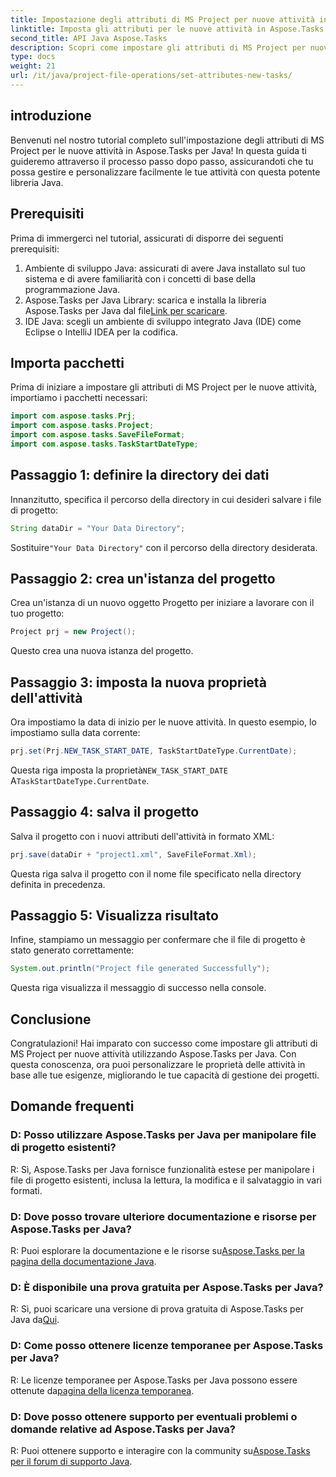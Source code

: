 ```yaml
---
title: Impostazione degli attributi di MS Project per nuove attività in Aspose.Tasks
linktitle: Imposta gli attributi per le nuove attività in Aspose.Tasks
second_title: API Java Aspose.Tasks
description: Scopri come impostare gli attributi di MS Project per nuove attività utilizzando Aspose.Tasks per Java. Personalizza facilmente le proprietà delle attività con questa guida completa.
type: docs
weight: 21
url: /it/java/project-file-operations/set-attributes-new-tasks/
---
```

## introduzione
Benvenuti nel nostro tutorial completo sull'impostazione degli attributi di MS Project per le nuove attività in Aspose.Tasks per Java! In questa guida ti guideremo attraverso il processo passo dopo passo, assicurandoti che tu possa gestire e personalizzare facilmente le tue attività con questa potente libreria Java.
## Prerequisiti
Prima di immergerci nel tutorial, assicurati di disporre dei seguenti prerequisiti:
1. Ambiente di sviluppo Java: assicurati di avere Java installato sul tuo sistema e di avere familiarità con i concetti di base della programmazione Java.
2.  Aspose.Tasks per Java Library: scarica e installa la libreria Aspose.Tasks per Java dal file[Link per scaricare](https://releases.aspose.com/tasks/java/).
3. IDE Java: scegli un ambiente di sviluppo integrato Java (IDE) come Eclipse o IntelliJ IDEA per la codifica.

## Importa pacchetti
Prima di iniziare a impostare gli attributi di MS Project per le nuove attività, importiamo i pacchetti necessari:
```java
import com.aspose.tasks.Prj;
import com.aspose.tasks.Project;
import com.aspose.tasks.SaveFileFormat;
import com.aspose.tasks.TaskStartDateType;
```

## Passaggio 1: definire la directory dei dati
Innanzitutto, specifica il percorso della directory in cui desideri salvare i file di progetto:
```java
String dataDir = "Your Data Directory";
```
 Sostituire`"Your Data Directory"` con il percorso della directory desiderata.
## Passaggio 2: crea un'istanza del progetto
Crea un'istanza di un nuovo oggetto Progetto per iniziare a lavorare con il tuo progetto:
```java
Project prj = new Project();
```
Questo crea una nuova istanza del progetto.
## Passaggio 3: imposta la nuova proprietà dell'attività
Ora impostiamo la data di inizio per le nuove attività. In questo esempio, lo impostiamo sulla data corrente:
```java
prj.set(Prj.NEW_TASK_START_DATE, TaskStartDateType.CurrentDate);
```
 Questa riga imposta la proprietà`NEW_TASK_START_DATE` A`TaskStartDateType.CurrentDate`.
## Passaggio 4: salva il progetto
Salva il progetto con i nuovi attributi dell'attività in formato XML:
```java
prj.save(dataDir + "project1.xml", SaveFileFormat.Xml);
```
Questa riga salva il progetto con il nome file specificato nella directory definita in precedenza.
## Passaggio 5: Visualizza risultato
Infine, stampiamo un messaggio per confermare che il file di progetto è stato generato correttamente:
```java
System.out.println("Project file generated Successfully");
```
Questa riga visualizza il messaggio di successo nella console.

## Conclusione
Congratulazioni! Hai imparato con successo come impostare gli attributi di MS Project per nuove attività utilizzando Aspose.Tasks per Java. Con questa conoscenza, ora puoi personalizzare le proprietà delle attività in base alle tue esigenze, migliorando le tue capacità di gestione dei progetti.
## Domande frequenti
### D: Posso utilizzare Aspose.Tasks per Java per manipolare file di progetto esistenti?
R: Sì, Aspose.Tasks per Java fornisce funzionalità estese per manipolare i file di progetto esistenti, inclusa la lettura, la modifica e il salvataggio in vari formati.
### D: Dove posso trovare ulteriore documentazione e risorse per Aspose.Tasks per Java?
 R: Puoi esplorare la documentazione e le risorse su[Aspose.Tasks per la pagina della documentazione Java](https://reference.aspose.com/tasks/java/).
### D: È disponibile una prova gratuita per Aspose.Tasks per Java?
 R: Sì, puoi scaricare una versione di prova gratuita di Aspose.Tasks per Java da[Qui](https://releases.aspose.com/).
### D: Come posso ottenere licenze temporanee per Aspose.Tasks per Java?
 R: Le licenze temporanee per Aspose.Tasks per Java possono essere ottenute da[pagina della licenza temporanea](https://purchase.aspose.com/temporary-license/).
### D: Dove posso ottenere supporto per eventuali problemi o domande relative ad Aspose.Tasks per Java?
 R: Puoi ottenere supporto e interagire con la community su[Aspose.Tasks per il forum di supporto Java](https://forum.aspose.com/c/tasks/15).